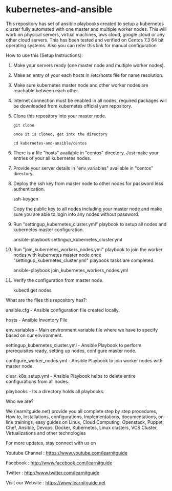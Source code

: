 # kubernetes-and-ansible
This repository has set of ansible playbooks created to setup a kubernetes cluster fully automated with one master and multiple worker nodes. This will work on physical servers, virtual machines, aws cloud, google cloud or any other cloud servers. This has been tested and verified on Centos 7.3 64 bit operating systems. Also you can refer this link for manual configuration

How to use this (Setup Instructions):

1. Make your servers ready (one master node and multiple worker nodes).

2. Make an entry of your each hosts in /etc/hosts file for name resolution.

3. Make sure kubernetes master node and other worker nodes are reachable between each other.

4. Internet connection must be enabled in all nodes, required packages will be downloaded from kubernetes 
official yum repository.

5. Clone this repository into your master node.
   ``` 
   git clone 
   
   once it is cloned, get into the directory
   
   cd kubernetes-and-ansible/centos
   ``` 

6. There is a file "hosts" available in "centos" directory, Just make your entries of your all kubernetes nodes. 

7. Provide your server details in "env_variables" available in "centos" directory.

8. Deploy the ssh key from master node to other nodes for password less authentication.

   ssh-keygen
   
   Copy the public key to all nodes including your master node and make sure you are able to login into any nodes without password.
   
9. Run "settingup_kubernetes_cluster.yml" playbook to setup all nodes and kubernetes master configuration.

   ansible-playbook settingup_kubernetes_cluster.yml
   
10. Run "join_kubernetes_workers_nodes.yml" playbook to join the worker nodes with kubernetes master node once "settingup_kubernetes_cluster.yml" playbook tasks are completed.

      ansible-playbook join_kubernetes_workers_nodes.yml

11. Verify the configuration from master node.

      kubectl get nodes

What are the files this repository has?:

ansible.cfg - Ansible configuration file created locally.

hosts - Ansible Inventory File

env_variables - Main environment variable file where we have to specify based on our environment.

settingup_kubernetes_cluster.yml - Ansible Playbook to perform prerequisites ready, setting up nodes, configure master node.

configure_worker_nodes.yml - Ansible Playbook to join worker nodes with master node.

clear_k8s_setup.yml - Ansible Playbook helps to delete entire configurations from all nodes.

playbooks - Its a directory holds all playbooks.

Who we are?

We (learnitguide.net) provide you all complete step by step procedures, How to, Installations, configurations, Implementations, documentations, on-line trainings, easy guides on Linux, Cloud Computing, Openstack, Puppet, Chef, Ansible, Devops, Docker, Kubernetes, Linux clusters, VCS Cluster, Virtualizations and other technologies

For more updates, stay connect with us on

Youtube Channel : https://www.youtube.com/learnitguide

Facebook : http://www.facebook.com/learnitguide

Twitter : http://www.twitter.com/learnitguide

Visit our Website : https://www.learnitguide.net
